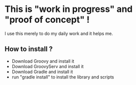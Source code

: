 # This is "work in progress" and "proof of concept" !

 I use this merely to do my daily work and it helps me.

## How to install ?

* Download Groovy and install it
* Download GroovyServ and install it
* Download Gradle and install it
* run "gradle install" to install the library and scripts
